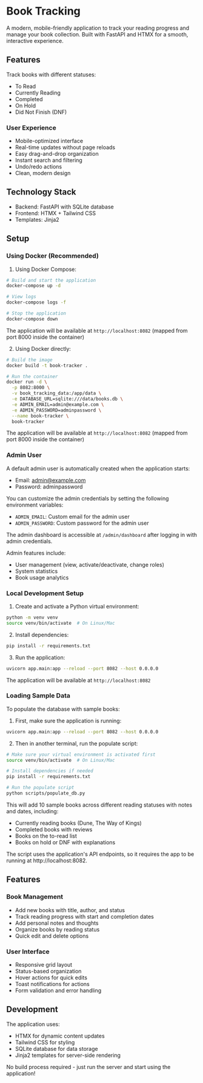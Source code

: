 # Book Tracking

A modern, mobile-friendly application to track your reading progress and manage your book collection. Built with FastAPI and HTMX for a smooth, interactive experience.

## Features

Track books with different statuses:
- To Read
- Currently Reading
- Completed
- On Hold
- Did Not Finish (DNF)

### User Experience
- Mobile-optimized interface
- Real-time updates without page reloads
- Easy drag-and-drop organization
- Instant search and filtering
- Undo/redo actions
- Clean, modern design

## Technology Stack

- Backend: FastAPI with SQLite database
- Frontend: HTMX + Tailwind CSS
- Templates: Jinja2

## Setup

### Using Docker (Recommended)

1. Using Docker Compose:
```bash
# Build and start the application
docker-compose up -d

# View logs
docker-compose logs -f

# Stop the application
docker-compose down
```

The application will be available at `http://localhost:8082` (mapped from port 8000 inside the container)

2. Using Docker directly:
```bash
# Build the image
docker build -t book-tracker .

# Run the container
docker run -d \
  -p 8082:8000 \
  -v book_tracking_data:/app/data \
  -e DATABASE_URL=sqlite:///data/books.db \
  -e ADMIN_EMAIL=admin@example.com \
  -e ADMIN_PASSWORD=adminpassword \
  --name book-tracker \
  book-tracker
```

The application will be available at `http://localhost:8082` (mapped from port 8000 inside the container)

### Admin User

A default admin user is automatically created when the application starts:
- Email: admin@example.com
- Password: adminpassword

You can customize the admin credentials by setting the following environment variables:
- `ADMIN_EMAIL`: Custom email for the admin user
- `ADMIN_PASSWORD`: Custom password for the admin user

The admin dashboard is accessible at `/admin/dashboard` after logging in with admin credentials.

Admin features include:
- User management (view, activate/deactivate, change roles)
- System statistics
- Book usage analytics

### Local Development Setup

1. Create and activate a Python virtual environment:
```bash
python -m venv venv
source venv/bin/activate  # On Linux/Mac
```

2. Install dependencies:
```bash
pip install -r requirements.txt
```

3. Run the application:
```bash
uvicorn app.main:app --reload --port 8082 --host 0.0.0.0
```

The application will be available at `http://localhost:8082`

### Loading Sample Data

To populate the database with sample books:

1. First, make sure the application is running:
```bash
uvicorn app.main:app --reload --port 8082 --host 0.0.0.0
```

2. Then in another terminal, run the populate script:
```bash
# Make sure your virtual environment is activated first
source venv/bin/activate  # On Linux/Mac

# Install dependencies if needed
pip install -r requirements.txt

# Run the populate script
python scripts/populate_db.py
```

This will add 10 sample books across different reading statuses with notes and dates, including:
- Currently reading books (Dune, The Way of Kings)
- Completed books with reviews
- Books on the to-read list
- Books on hold or DNF with explanations

The script uses the application's API endpoints, so it requires the app to be running at http://localhost:8082.

## Features

### Book Management
- Add new books with title, author, and status
- Track reading progress with start and completion dates
- Add personal notes and thoughts
- Organize books by reading status
- Quick edit and delete options

### User Interface
- Responsive grid layout
- Status-based organization
- Hover actions for quick edits
- Toast notifications for actions
- Form validation and error handling

## Development

The application uses:
- HTMX for dynamic content updates
- Tailwind CSS for styling
- SQLite database for data storage
- Jinja2 templates for server-side rendering

No build process required - just run the server and start using the application!
